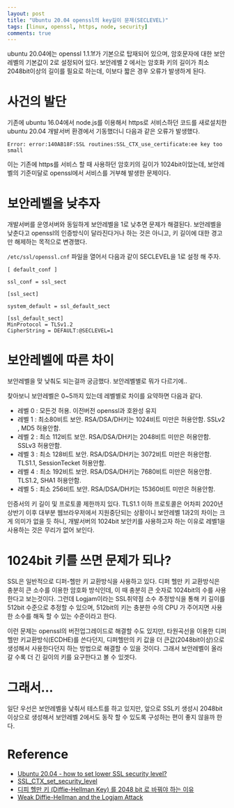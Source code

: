 ```yaml
---
layout: post
title: "Ubuntu 20.04 openssl의 key길이 문제(SECLEVEL)"
tags: [linux, openssl, https, node, security]
comments: true
---
```


ubuntu 20.04에는 openssl 1.1.1f가 기본으로 탑재되어 있으며, 암호문자에 대한 보안레벨의 기본값이 2로 설정되어 있다. 보안레벨 2 에서는 암호화 키의 길이가 최소 2048bit이상의 길이를 필요로 하는데, 이보다 짧은 경우 오류가 발생하게 된다.

# 사건의 발단
기존에 ubuntu 16.04에서 node.js를 이용해서 https로 서비스하던 코드를 새로설치한 ubuntu 20.04 개발서버 환경에서 기동했더니 다음과 같은 오류가 발생했다.
```
Error: error:140AB18F:SSL routines:SSL_CTX_use_certificate:ee key too small
```
이는 기존에 https를 서비스 할 때 사용하던 암호키의 길이가 1024bit이었는데, 보안레벨의 기준미달로 openssl에서 서비스를 거부해 발생한 문제이다.

# 보안레벨을 낮추자
개발서버를 운영서버와 동일하게 보안레벨을 1로 낮추면 문제가 해결된다.
보안레벨을 낮춘다고 openssl의 인증방식이 달라진다거나 하는 것은 아니고, 키 길이에 대한 경고만 해제하는 목적으로 변경했다.

```/etc/ssl/openssl.cnf``` 파일을 열어서 다음과 같이 SECLEVEL을 1로 설정 해 주자.
```
[ default_conf ]

ssl_conf = ssl_sect

[ssl_sect]

system_default = ssl_default_sect

[ssl_default_sect]
MinProtocol = TLSv1.2
CipherString = DEFAULT:@SECLEVEL=1
```

# 보안레벨에 따른 차이
보안레벨을 맞 낮춰도 되는걸까 궁금했다. 보안레벨별로 뭐가 다르기에..

찾아보니 보안레벨은 0~5까지 있는데 레벨별로 차이를 요약하면 다음과 같다.
* 레벨 0 : 모든것 허용. 이전버전 openssl과 호완성 유지
* 레벨 1 : 최소80비트 보안. RSA/DSA/DH키는 1024비트 미만은 허용안함. SSLv2 , MD5 허용안함.
* 레벨 2 : 최소 112비트 보안. RSA/DSA/DH키는 2048비트 미만은 허용안함. SSLv3 허용안함.
* 레벨 3 : 최소 128비트 보안. RSA/DSA/DH키는 3072비트 미만은 허용안함. TLS1.1, SessionTecket 허용안함.
* 레벨 4 : 최소 192비트 보안. RSA/DSA/DH키는 7680비트 미만은 허용안함. TLS1.2, SHA1 허용안함.
* 레벨 5 : 최소 256비트 보안. RSA/DSA/DH키는 15360비트 미만은 허용안함.

인증서의 키 길이 및 프로토콜 제한까지 있다. TLS1.1 이하 프로토콜은 어차피 2020년 상반기 이후 대부분 웹브라우저에서 지원중단되는 상황이니 보안레벨 1과2의 차이는 크게 의미가 없을 듯 하니, 개발서버의 1024bit 보안키를 사용하고자 하는 이유로 레벨1을 사용하는 것은 무리가 없어 보인다.

# 1024bit 키를 쓰면 문제가 되나?
SSL은 일반적으로 디퍼-헬만 키 교환방식을 사용하고 있다. 디퍼 헬만 키 교환방식은 충분히 큰 소수를 이용한 암호화 방식인데, 이 때 충분히 큰 숫자로 1024bit의 수를 사용한다고 보는것이다. 그런데 Logjam이라는 SSL취약점 소수 추정방식을 통해 키 길이를 512bit 수준으로 추정할 수 있으며, 512bit의 키는 충분한 수의 CPU 가 주어지면 사용한 소수를 해독 할 수 있는 수준이라고 한다. 

이런 문제는 openssl의 버전업그레이드로 해결할 수도 있지만, 타원곡선을 이용한 디퍼헬만 키교환방식(ECDHE)를 쓴다던지, 디퍼헬만의 키 값을 더 큰값(2048bit이상)으로 생성해서 사용한다던지 하는 방법으로 해결할 수 있을 것이다. 그래서 보안레벨이 올라갈 수록 더 긴 길이의 키를 요구한다고 볼 수 있겟다.

# 그래서...
일단 우선은 보안레벨을 낮춰서 테스트를 하고 있지만, 앞으로 SSL키 생성시 2048bit 이상으로 생성해서 보안레벨 2에서도 동작 할 수 있도록 구성하는 편이 좋지 않을까 한다. 

# Reference
* [Ubuntu 20.04 - how to set lower SSL security level?](https://askubuntu.com/questions/1233186/ubuntu-20-04-how-to-set-lower-ssl-security-level)
* [SSL_CTX_set_security_level](https://www.openssl.org/docs/man1.1.1/man3/SSL_CTX_set_security_level.html)
* [디피 헬만 키 (Diffie-Hellman Key) 를 2048 bit 로 바꿔야 하는 이유](https://rsec.kr/?p=242)
* [Weak Diffie-Hellman and the Logjam Attack](https://weakdh.org/)




